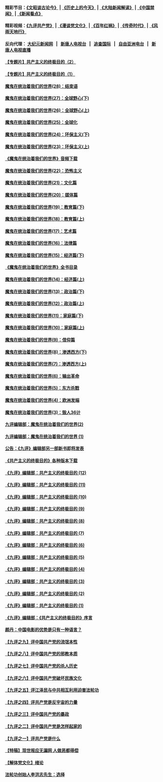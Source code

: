 #### 精彩节目：[《文昭谈古论今》](http://155.138.205.71/wenzhao) | [《历史上的今天》](http://155.138.205.71/today-in-history) | [《大陆新闻解读》](http://155.138.205.71/ntdtv-comedy) | [《中国禁闻》](http://155.138.205.71/ntdtv-news) | [《新闻看点》](http://155.138.205.71/news-insight) 

 #### 精彩视频：[《九评共产党》](http://155.138.205.71:10000/videos/jiuping) | [《漫谈党文化》](http://155.138.205.71:10000/videos/mtdwh) | [《百年红祸》](http://155.138.205.71:10000/videos/bnhh) | [《传奇时代》](http://155.138.205.71:10000/videos/legend) | [《风雨天地行》](http://155.138.205.71:10000/videos/fytdx) 

 #### 反向代理： [大纪元新闻网](http://155.138.205.71:10080/) &nbsp;&nbsp;|&nbsp;&nbsp; [新唐人电视台](http://155.138.205.71:8000/) &nbsp;&nbsp;|&nbsp;&nbsp; [追查国际](http://155.138.205.71:10010/) &nbsp;&nbsp;|&nbsp;&nbsp; [自由亚洲电台](http://155.138.205.71:9800/) &nbsp;&nbsp;|&nbsp;&nbsp; [新唐人电视直播](http://155.138.205.71/) 

#### [【专题片】共产主义的终极目的（2）](../pages/nsc422/n11061941.md?t=02260337) 

#### [【专题片】共产主义的终极目的（1）](../pages/nsc422/n11047728.md?t=02260337) 

#### [魔鬼在统治着我们的世界(28)：结束语](../pages/nsc422/n10936246.md?t=02260337) 

#### [魔鬼在统治着我们的世界(27)：全球野心(下)](../pages/nsc422/n10928319.md?t=02260337) 

#### [魔鬼在统治着我们的世界(26)：全球野心(上)](../pages/nsc422/n10900318.md?t=02260337) 

#### [魔鬼在统治着我们的世界(25)：全球化](../pages/nsc422/n10788205.md?t=02260337) 

#### [魔鬼在统治着我们的世界(24)：环保主义(下)](../pages/nsc422/n10695307.md?t=02260337) 

#### [魔鬼在统治着我们的世界(23)：环保主义(上)](../pages/nsc422/n10688613.md?t=02260337) 

#### [《魔鬼在统治着我们的世界》音频下载](../pages/nsc422/n10635553.md?t=02260337) 

#### [魔鬼在统治着我们的世界(22)：恐怖主义](../pages/nsc422/n10614727.md?t=02260337) 

#### [魔鬼在统治着我们的世界(21)：文化篇](../pages/nsc422/n10597706.md?t=02260337) 

#### [魔鬼在统治着我们的世界(20)：媒体篇](../pages/nsc422/n10586579.md?t=02260337) 

#### [魔鬼在统治着我们的世界(19)：教育篇(下)](../pages/nsc422/n10564808.md?t=02260337) 

#### [魔鬼在统治着我们的世界(18)：教育篇(上)](../pages/nsc422/n10526970.md?t=02260337) 

#### [魔鬼在统治着我们的世界(17)：艺术篇](../pages/nsc422/n10499093.md?t=02260337) 

#### [魔鬼在统治着我们的世界(16)：法律篇](../pages/nsc422/n10485969.md?t=02260337) 

#### [魔鬼在统治着我们的世界(15)：经济篇(下)](../pages/nsc422/n10469975.md?t=02260337) 

#### [《魔鬼在统治着我们的世界》全书目录](../pages/nsc422/n10464261.md?t=02260337) 

#### [魔鬼在统治着我们的世界(14)：经济篇(上)](../pages/nsc422/n10457370.md?t=02260337) 

#### [魔鬼在统治着我们的世界(13)：政治篇(下)](../pages/nsc422/n10448270.md?t=02260337) 

#### [魔鬼在统治着我们的世界(12)：政治篇(上)](../pages/nsc422/n10444576.md?t=02260337) 

#### [魔鬼在统治着我们的世界(11)：家庭篇(下)](../pages/nsc422/n10440961.md?t=02260337) 

#### [魔鬼在统治着我们的世界(10)：家庭篇(上)](../pages/nsc422/n10435448.md?t=02260337) 

#### [魔鬼在统治着我们的世界(9)：信仰篇](../pages/nsc422/n10432159.md?t=02260337) 

#### [魔鬼在统治着我们的世界(8)：渗透西方(下)](../pages/nsc422/n10429603.md?t=02260337) 

#### [魔鬼在统治着我们的世界(7)：渗透西方(上)](../pages/nsc422/n10426013.md?t=02260337) 

#### [魔鬼在统治着我们的世界(6)：输出革命](../pages/nsc422/n10421536.md?t=02260337) 

#### [魔鬼在统治着我们的世界(5)：东方杀戮](../pages/nsc422/n10417707.md?t=02260337) 

#### [魔鬼在统治着我们的世界(4)：欧洲发端](../pages/nsc422/n10414890.md?t=02260337) 

#### [魔鬼在统治着我们的世界(3)：毁人36计](../pages/nsc422/n10411583.md?t=02260337) 

#### [九评编辑部：魔鬼在统治着我们的世界(2)](../pages/nsc422/n10410036.md?t=02260337) 

#### [九评编辑部：魔鬼在统治着我们的世界 (1)](../pages/nsc422/n10406825.md?t=02260337) 

#### [公告：《九评》编辑部另一部新书即将发表](../pages/nsc422/n10405104.md?t=02260337) 

#### [《共产主义的终极目的》各种版本下载](../pages/nsc422/n10022138.md?t=02260337) 

#### [《九评》编辑部：共产主义的终极目的 (12)](../pages/nsc422/n9933272.md?t=02260337) 

#### [《九评》编辑部：共产主义的终极目的 (11)](../pages/nsc422/n9924973.md?t=02260337) 

#### [《九评》编辑部：共产主义的终极目的 (10)](../pages/nsc422/n9920883.md?t=02260337) 

#### [《九评》编辑部：共产主义的终极目的 (9)](../pages/nsc422/n9916363.md?t=02260337) 

#### [《九评》编辑部：共产主义的终极目的 (8)](../pages/nsc422/n9912488.md?t=02260337) 

#### [《九评》编辑部：共产主义的终极目的 (7)](../pages/nsc422/n9901176.md?t=02260337) 

#### [《九评》编辑部：共产主义的终极目的 (6)](../pages/nsc422/n9899359.md?t=02260337) 

#### [《九评》编辑部：共产主义的终极目的 (5)](../pages/nsc422/n9893174.md?t=02260337) 

#### [《九评》编辑部：共产主义的终极目的 (4)](../pages/nsc422/n9891246.md?t=02260337) 

#### [《九评》编辑部：共产主义的终极目的 (3)](../pages/nsc422/n9879879.md?t=02260337) 

#### [《九评》编辑部：共产主义的终极目的 (2)](../pages/nsc422/n9876205.md?t=02260337) 

#### [《九评》编辑部：共产主义的终极目的 (1)](../pages/nsc422/n9865857.md?t=02260337) 

#### [《九评》编辑部：《共产主义的终极目的》序言](../pages/nsc422/n9862666.md?t=02260337) 

#### [颜丹：中国电影的优势是只有一种语言？](../pages/nsc422/n9583062.md?t=02260337) 

#### [【九评之九】评中国共产党的流氓本性](../pages/nsc422/n737542.md?t=02260337) 

#### [【九评之八】评中国共产党的邪教本质](../pages/nsc422/n735942.md?t=02260337) 

#### [【九评之七】评中国共产党的杀人历史](../pages/nsc422/n733806.md?t=02260337) 

#### [【九评之六】评中国共产党破坏民族文化](../pages/nsc422/n731667.md?t=02260337) 

#### [【九评之五】评江泽民与中共相互利用迫害法轮功](../pages/nsc422/n730058.md?t=02260337) 

#### [【九评之四】评共产党是反宇宙的力量](../pages/nsc422/n727814.md?t=02260337) 

#### [【九评之三】评中国共产党的暴政](../pages/nsc422/n725597.md?t=02260337) 

#### [【九评之二】评中国共产党是怎样起家的](../pages/nsc422/n723946.md?t=02260337) 

#### [【九评之一】评共产党是什么](../pages/nsc422/n722529.md?t=02260337) 

#### [【特稿】现世报应无漏网 人做恶都得偿](../pages/nsc422/n4215167.md?t=02260337) 

#### [【解体党文化】绪论](../pages/nsc422/n1449356.md?t=02260337) 

#### [法轮功创始人李洪志先生：选择](../pages/nsc422/n3580738.md?t=02260337) 

